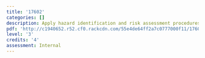 ```yaml
---
title: '17602'
categories: []
description: Apply hazard identification and risk assessment procedures in the workplace
pdf: 'http://c1940652.r52.cf0.rackcdn.com/55e4de64ff2a7c0777000f11/17602.pdf'
level: '3'
credits: '4'
assessment: Internal
---
```


